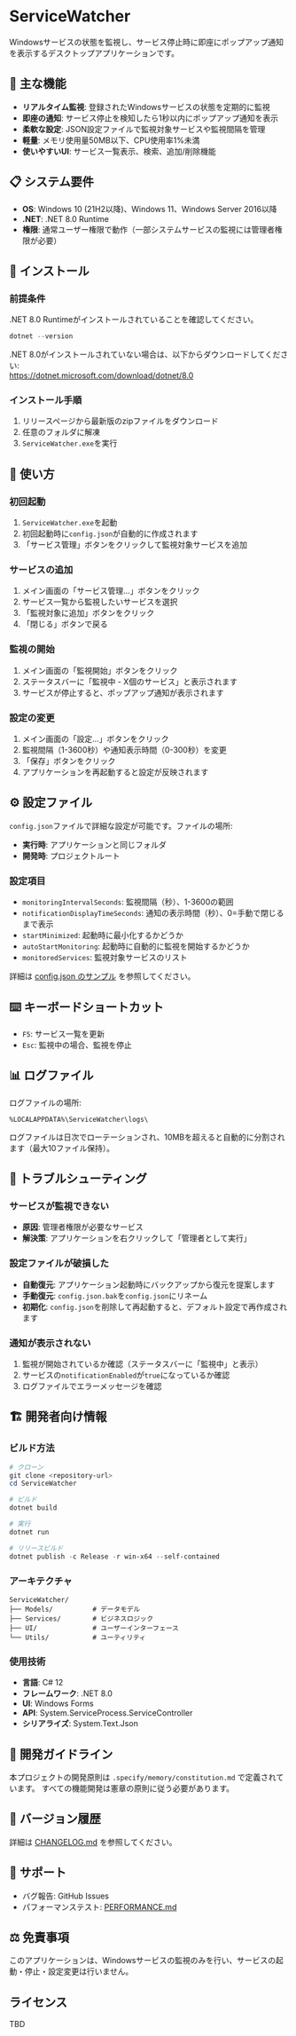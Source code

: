 # ServiceWatcher

Windowsサービスの状態を監視し、サービス停止時に即座にポップアップ通知を表示するデスクトップアプリケーションです。

## 🌟 主な機能

- **リアルタイム監視**: 登録されたWindowsサービスの状態を定期的に監視
- **即座の通知**: サービス停止を検知したら1秒以内にポップアップ通知を表示
- **柔軟な設定**: JSON設定ファイルで監視対象サービスや監視間隔を管理
- **軽量**: メモリ使用量50MB以下、CPU使用率1%未満
- **使いやすいUI**: サービス一覧表示、検索、追加/削除機能

## 📋 システム要件

- **OS**: Windows 10 (21H2以降)、Windows 11、Windows Server 2016以降
- **.NET**: .NET 8.0 Runtime
- **権限**: 通常ユーザー権限で動作（一部システムサービスの監視には管理者権限が必要）

## 🚀 インストール

### 前提条件

.NET 8.0 Runtimeがインストールされていることを確認してください。

```powershell
dotnet --version
```

.NET 8.0がインストールされていない場合は、以下からダウンロードしてください:  
https://dotnet.microsoft.com/download/dotnet/8.0

### インストール手順

1. リリースページから最新版のzipファイルをダウンロード
2. 任意のフォルダに解凍
3. `ServiceWatcher.exe`を実行

## 📖 使い方

### 初回起動

1. `ServiceWatcher.exe`を起動
2. 初回起動時に`config.json`が自動的に作成されます
3. 「サービス管理」ボタンをクリックして監視対象サービスを追加

### サービスの追加

1. メイン画面の「サービス管理...」ボタンをクリック
2. サービス一覧から監視したいサービスを選択
3. 「監視対象に追加」ボタンをクリック
4. 「閉じる」ボタンで戻る

### 監視の開始

1. メイン画面の「監視開始」ボタンをクリック
2. ステータスバーに「監視中 - X個のサービス」と表示されます
3. サービスが停止すると、ポップアップ通知が表示されます

### 設定の変更

1. メイン画面の「設定...」ボタンをクリック
2. 監視間隔（1-3600秒）や通知表示時間（0-300秒）を変更
3. 「保存」ボタンをクリック
4. アプリケーションを再起動すると設定が反映されます

## ⚙️ 設定ファイル

`config.json`ファイルで詳細な設定が可能です。ファイルの場所:

- **実行時**: アプリケーションと同じフォルダ
- **開発時**: プロジェクトルート

### 設定項目

- `monitoringIntervalSeconds`: 監視間隔（秒）、1-3600の範囲
- `notificationDisplayTimeSeconds`: 通知の表示時間（秒）、0=手動で閉じるまで表示
- `startMinimized`: 起動時に最小化するかどうか
- `autoStartMonitoring`: 起動時に自動的に監視を開始するかどうか
- `monitoredServices`: 監視対象サービスのリスト

詳細は [config.json のサンプル](config.json) を参照してください。

## ⌨️ キーボードショートカット

- `F5`: サービス一覧を更新
- `Esc`: 監視中の場合、監視を停止

## 📊 ログファイル

ログファイルの場所:
```
%LOCALAPPDATA%\ServiceWatcher\logs\
```

ログファイルは日次でローテーションされ、10MBを超えると自動的に分割されます（最大10ファイル保持）。

## 🔧 トラブルシューティング

### サービスが監視できない

- **原因**: 管理者権限が必要なサービス
- **解決策**: アプリケーションを右クリックして「管理者として実行」

### 設定ファイルが破損した

- **自動復元**: アプリケーション起動時にバックアップから復元を提案します
- **手動復元**: `config.json.bak`を`config.json`にリネーム
- **初期化**: `config.json`を削除して再起動すると、デフォルト設定で再作成されます

### 通知が表示されない

1. 監視が開始されているか確認（ステータスバーに「監視中」と表示）
2. サービスの`notificationEnabled`が`true`になっているか確認
3. ログファイルでエラーメッセージを確認

## 🏗️ 開発者向け情報

### ビルド方法

```powershell
# クローン
git clone <repository-url>
cd ServiceWatcher

# ビルド
dotnet build

# 実行
dotnet run

# リリースビルド
dotnet publish -c Release -r win-x64 --self-contained
```

### アーキテクチャ

```
ServiceWatcher/
├── Models/          # データモデル
├── Services/        # ビジネスロジック
├── UI/              # ユーザーインターフェース
└── Utils/           # ユーティリティ
```

### 使用技術

- **言語**: C# 12
- **フレームワーク**: .NET 8.0
- **UI**: Windows Forms
- **API**: System.ServiceProcess.ServiceController
- **シリアライズ**: System.Text.Json

## 📄 開発ガイドライン

本プロジェクトの開発原則は `.specify/memory/constitution.md` で定義されています。
すべての機能開発は憲章の原則に従う必要があります。

## 📝 バージョン履歴

詳細は [CHANGELOG.md](CHANGELOG.md) を参照してください。

## 📧 サポート

- バグ報告: GitHub Issues
- パフォーマンステスト: [PERFORMANCE.md](PERFORMANCE.md)

## ⚖️ 免責事項

このアプリケーションは、Windowsサービスの監視のみを行い、サービスの起動・停止・設定変更は行いません。

## ライセンス

TBD
